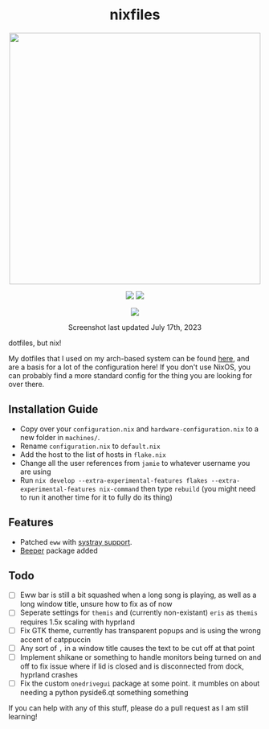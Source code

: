 <div align=center>
<h1>nixfiles</h1>
</h2><img src="https://raw.githubusercontent.com/catppuccin/catppuccin/main/assets/palette/macchiato.png" width="500" />
<p></p>
  <img src="https://img.shields.io/github/stars/skiletro/nixfiles?color=f5c2e7&labelColor=303446&style=for-the-badge&logo=starship&logoColor=f5c2e7">
  <img src="https://img.shields.io/github/repo-size/skiletro/nixfiles?color=fab387&labelColor=303446&style=for-the-badge&logo=github&logoColor=fab387">
 <p></p>
 <img src="https://cdn.discordapp.com/attachments/525406580628258831/1130596467418079414/image.png"></img>
 <p>Screenshot last updated July 17th, 2023</p>
</div>
dotfiles, but nix!

My dotfiles that I used on my arch-based system can be found [here](https://github.com/skiletro/archfiles), and are a basis for a lot of the configuration here! If you don't use NixOS, you can probably find a more standard config for the thing you are looking for over there.


## Installation Guide
- Copy over your `configuration.nix` and `hardware-configuration.nix` to a new folder in `machines/`.
- Rename `configuration.nix` to `default.nix`
- Add the host to the list of hosts in `flake.nix`
- Change all the user references from `jamie` to whatever username you are using
- Run `nix develop --extra-experimental-features flakes --extra-experimental-features nix-command` then type `rebuild` (you might need to run it another time for it to fully do its thing)

## Features
* Patched `eww` with [systray support](https://github.com/elkowar/eww/pull/743).
* [Beeper](https://www.beeper.com/) package added

## Todo
- [ ] Eww bar is still a bit squashed when a long song is playing, as well as a long window title, unsure how to fix as of now
- [ ] Seperate settings for `themis` and (currently non-existant) `eris` as `themis` requires 1.5x scaling with hyprland
- [ ] Fix GTK theme, currently has transparent popups and is using the wrong accent of catppuccin
- [ ] Any sort of `,` in a window title causes the text to be cut off at that point
- [ ] Implement shikane or something to handle monitors being turned on and off to fix issue where if lid is closed and is disconnected from dock, hyprland crashes
- [ ] Fix the custom `onedrivegui` package at some point. it mumbles on about needing a python pyside6.qt something something

If you can help with any of this stuff, please do a pull request as I am still learning!
